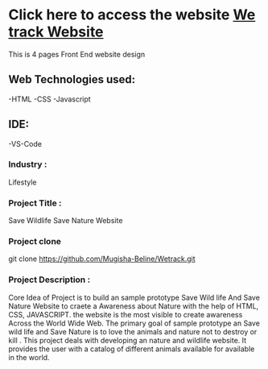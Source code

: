 # Click here to access the website <a href="https://wetrack.vercel.app/"> We track Website </a>

This is 4 pages Front End website design

## Web Technologies used: 
-HTML
-CSS
-Javascript

## IDE: 
-VS-Code

### Industry :
Lifestyle


### Project Title :
Save Wildlife Save Nature Website 

### Project clone
git clone https://github.com/Mugisha-Beline/Wetrack.git


### Project Description :
Core Idea of Project is to build an sample prototype Save Wild life And Save Nature Website to craete a Awareness about Nature with the help of HTML, CSS, JAVASCRIPT. the website is the most visible to create awareness Across the World Wide Web. The primary goal of sample prototype an Save wild life and Save Nature is to love the animals and nature not to destroy or kill . This project deals with developing an nature and wildlife website. It provides the user with a catalog of different animals available for available in the world. 
